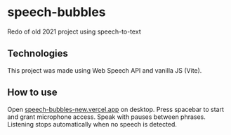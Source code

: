 # speech-bubbles

Redo of old 2021 project using speech-to-text

## Technologies
This project was made using Web Speech API and vanilla JS (Vite).

## How to use
Open [speech-bubbles-new.vercel.app](https://speech-bubbles-new.vercel.app/) on desktop. Press spacebar to start and grant microphone access. Speak with pauses between phrases. Listening stops automatically when no speech is detected.
